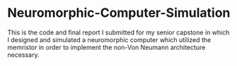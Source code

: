 # Neuromorphic-Computer-Simulation
This is the code and final report I submitted for my senior capstone in which I designed and simulated a neuromorphic computer which utilized the memristor in order to implement the non-Von Neumann architecture necessary.

